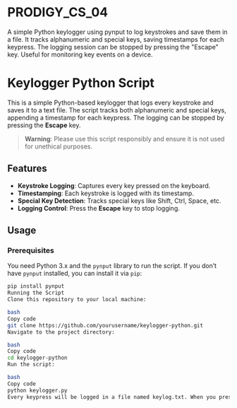 # PRODIGY_CS_04
A simple Python keylogger using pynput to log keystrokes and save them in a file. It tracks alphanumeric and special keys, saving timestamps for each keypress. The logging session can be stopped by pressing the "Escape" key. Useful for monitoring key events on a device.
# Keylogger Python Script

This is a simple Python-based keylogger that logs every keystroke and saves it to a text file. The script tracks both alphanumeric and special keys, appending a timestamp for each keypress. The logging can be stopped by pressing the **Escape** key. 

> **Warning**: Please use this script responsibly and ensure it is not used for unethical purposes.

## Features

- **Keystroke Logging**: Captures every key pressed on the keyboard.
- **Timestamping**: Each keystroke is logged with its timestamp.
- **Special Key Detection**: Tracks special keys like Shift, Ctrl, Space, etc.
- **Logging Control**: Press the **Escape** key to stop logging.
  
## Usage

### Prerequisites

You need Python 3.x and the `pynput` library to run the script. If you don’t have `pynput` installed, you can install it via `pip`:

```bash
pip install pynput
Running the Script
Clone this repository to your local machine:

bash
Copy code
git clone https://github.com/yourusername/keylogger-python.git
Navigate to the project directory:

bash
Copy code
cd keylogger-python
Run the script:

bash
Copy code
python keylogger.py
Every keypress will be logged in a file named keylog.txt. When you press the Escape key, logging will stop.!--



